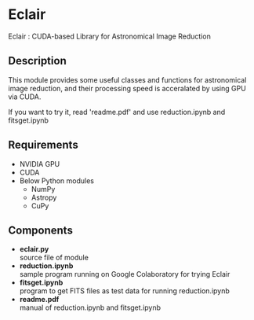Eclair
======

Eclair : CUDA-based Library for Astronomical Image Reduction

## Description
This module provides some useful classes and functions
for astronomical image reduction, 
and their processing speed is acceralated by using GPU via CUDA.

If you want to try it, read 'readme.pdf' and use reduction.ipynb and fitsget.ipynb

## Requirements
* NVIDIA GPU
* CUDA
* Below Python modules
  * NumPy
  * Astropy
  * CuPy

## Components
* **eclair.py**  
    source file of module
* **reduction.ipynb**  
    sample program running on Google Colaboratory for trying Eclair
* **fitsget.ipynb**  
    program to get FITS files as test data for running reduction.ipynb
* **readme.pdf**  
    manual of reduction.ipynb and fitsget.ipynb

